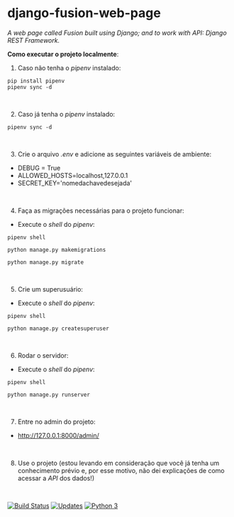 # django-fusion-web-page

_A web page called Fusion built using Django; and to work with API: Django REST Framework._

**Como executar o projeto localmente**:

1. Caso não tenha o _pipenv_ instalado:
```console
pip install pipenv
pipenv sync -d
```

<br>

2. Caso já tenha o _pipenv_ instalado:
```console
pipenv sync -d
```

<br>

3. Crie o arquivo _.env_ e adicione as seguintes variáveis de ambiente:

- DEBUG = True
- ALLOWED_HOSTS=localhost,127.0.0.1
- SECRET_KEY='nomedachavedesejada'

<br>

4. Faça as migrações necessárias para o projeto funcionar:

- Execute o _shell_ do _pipenv_:
```console
pipenv shell
```
```console
python manage.py makemigrations

python manage.py migrate
```

<br>

5. Crie um superusuário:

- Execute o _shell_ do _pipenv_:

```console
pipenv shell
```
```console
python manage.py createsuperuser
```

<br>

6. Rodar o servidor:
- Execute o _shell_ do _pipenv_:
```console
pipenv shell
```
```console
python manage.py runserver
```

<br>

7. Entre no admin do projeto:
- http://127.0.0.1:8000/admin/

<br>

8. Use o projeto 
(estou levando em consideração que você já tenha um conhecimento prévio e, 
por esse motivo, não dei explicações de como acessar a _API_ dos dados!)

<br>

[![Build Status](https://travis-ci.com/franciscowendel/django-fusion-web-page.svg?branch=main)](https://travis-ci.com/franciscowendel/django-fusion-web-page)
[![Updates](https://pyup.io/repos/github/franciscowendel/django-fusion-web-page/shield.svg)](https://pyup.io/repos/github/franciscowendel/django-fusion-web-page/)
[![Python 3](https://pyup.io/repos/github/franciscowendel/django-fusion-web-page/python-3-shield.svg)](https://pyup.io/repos/github/franciscowendel/django-fusion-web-page/)
